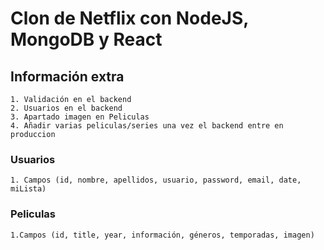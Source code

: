 # Clon de Netflix con NodeJS, MongoDB y React

## Información extra

    1. Validación en el backend
    2. Usuarios en el backend
    3. Apartado imagen en Peliculas
    4. Añadir varias peliculas/series una vez el backend entre en produccion

### Usuarios

    1. Campos (id, nombre, apellidos, usuario, password, email, date, miLista)

### Peliculas

    1.Campos (id, title, year, información, géneros, temporadas, imagen)